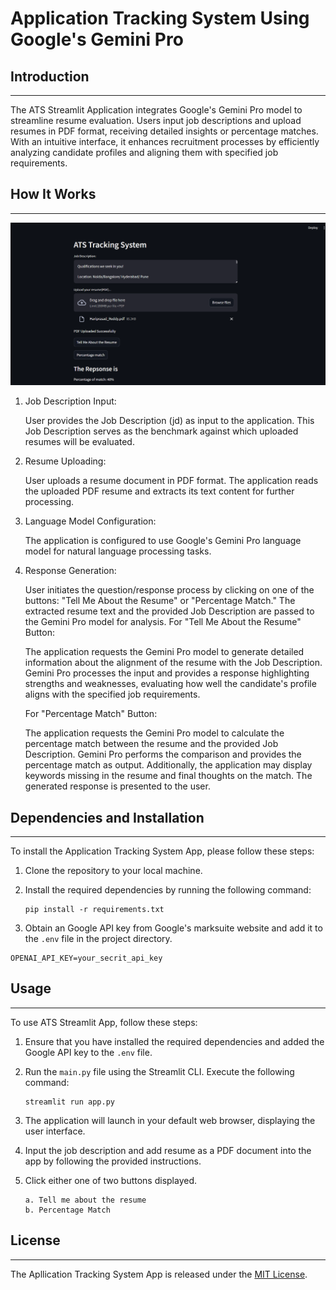 # Application Tracking System Using Google's Gemini Pro

## Introduction
------------
The ATS Streamlit Application integrates Google's Gemini Pro model to streamline resume evaluation. Users input job descriptions and upload resumes in PDF format, receiving detailed insights or percentage matches. With an intuitive interface, it enhances recruitment processes by efficiently analyzing candidate profiles and aligning them with specified job requirements.


## How It Works
------------

![ATS Streamlit Application User Interface](./docs/Ats_Userinterface.png)

1. Job Description Input:

   User provides the Job Description (jd) as input to the application.
   This Job Description serves as the benchmark against which uploaded resumes will be evaluated.

2. Resume Uploading:
   
   User uploads a resume document in PDF format.
   The application reads the uploaded PDF resume and extracts its text content for further processing.

3. Language Model Configuration:

   The application is configured to use Google's Gemini Pro language model for natural language processing tasks.

4. Response Generation:

   User initiates the question/response process by clicking on one of the buttons:
   "Tell Me About the Resume" or
   "Percentage Match."
   The extracted resume text and the provided Job Description are passed to the Gemini Pro model for analysis.
   For "Tell Me About the Resume" Button:

   The application requests the Gemini Pro model to generate detailed information about the alignment of the resume with the Job Description.
   Gemini Pro processes the input and provides a response highlighting strengths and weaknesses, evaluating how well the candidate's profile aligns with the specified job requirements.

   For "Percentage Match" Button:

   The application requests the Gemini Pro model to calculate the percentage match between the resume and the provided Job Description.
   Gemini Pro performs the comparison and provides the percentage match as output.
   Additionally, the application may display keywords missing in the resume and final thoughts on the match.
   The generated response is presented to the user.


## Dependencies and Installation
----------------------------
To install the Application Tracking System App, please follow these steps:

1. Clone the repository to your local machine.

2. Install the required dependencies by running the following command:
   ```
   pip install -r requirements.txt
   ```

3. Obtain an Google API key from Google's marksuite website and add it to the `.env` file in the project directory.
```commandline
OPENAI_API_KEY=your_secrit_api_key
```

## Usage
-----
To use ATS Streamlit App, follow these steps:

1. Ensure that you have installed the required dependencies and added the Google API key to the `.env` file.

2. Run the `main.py` file using the Streamlit CLI. Execute the following command:
   ```
   streamlit run app.py
   ```

3. The application will launch in your default web browser, displaying the user interface.

4. Input the job description and add resume as a PDF document into the app by following the provided instructions.

5. Click either one of two buttons displayed.
   ```
   a. Tell me about the resume 
   b. Percentage Match
   ```

## License
-------
The Apllication Tracking System App is released under the [MIT License](https://opensource.org/licenses/MIT).